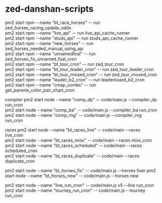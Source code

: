 # zed-danshan-scripts

pm2 start npm  --name "bt_race_horses" -- run zed_horses_racing_update_odds  
pm2 start npm  --name "live_api" -- run live_api_cache_runner  
pm2 start npm  --name "studs_api" -- run studs_api_cache_runner  
pm2 start npm  --name "new_horses" -- run zed_horses_needed_manual_using_api  
pm2 start npm  --name "unnamedfoal" -- run zed_horses_fix_unnamed_foal_cron  
pm2 start npm  --name "bt_tour_cron" -- run zed_tour_cron  
pm2 start npm  --name "bt_tour_leader_cron" -- run zed_tour_leader_cron  
pm2 start npm  --name "bt_tour_missed_cron" -- run zed_tour_missed_cron  
pm2 start npm --name "leader_b2_cron" -- run leaderboard_b2_cron  
pm2 start npm --name "cmap_combs" -- run get_parents_color_pair_chart_cron  

compiler
pm2 start node --name "comp_dp" -- code/main.js --compiler_dp run_cron  
pm2 start node --name "comp_ba" -- code/main.js --compiler_ba run_cron  
pm2 start node --name "comp_rng" -- code/main.js --compiler_rng run_cron  

races 
pm2 start node  --name "bt_races_live" -- code/main --races live_cron  
pm2 start node  --name "bt_races_miss" -- code/main --races miss_cron  
pm2 start node  --name "bt_races_scheduled" -- code/main --races scheduled_cron  
pm2 start node  --name "bt_races_duplicate" -- code/main --races duplicate_cron  

pm2 start node  --name "bt_horses_fix" -- code/main.js --horses fixer
pm2 start node  --name "bt_horses_new" -- code/main.js --horses new

pm2 start node --name "line_run_cron" -- code/main.js v5 --line run_cron
pm2 start node --name "tourney_run_cron" -- code/main.js --tourney run_cron